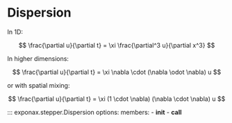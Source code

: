 # Dispersion

In 1D:

$$ \frac{\partial u}{\partial t} = \xi \frac{\partial^3 u}{\partial x^3} $$

In higher dimensions:

$$ \frac{\partial u}{\partial t} = \xi \nabla \cdot (\nabla \odot \nabla) u $$

or with spatial mixing:

$$ \frac{\partial u}{\partial t} = \xi (1 \cdot \nabla) (\nabla \cdot \nabla) u $$

::: exponax.stepper.Dispersion
    options:
        members:
            - __init__
            - __call__